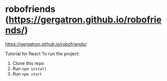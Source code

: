 

# robofriends (https://gergatron.github.io/robofriends/)

https://gergatron.github.io/robofriends/

Tutorial for React
To run the project:

1. Clone this repo
2. Run `npm install`
3. Run `npm start`
